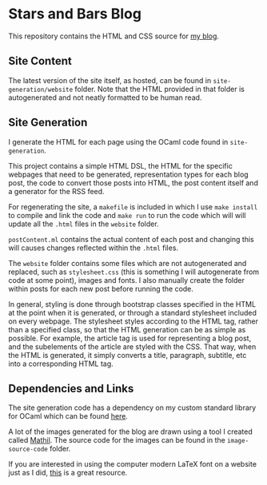 # Stars and Bars Blog

This repository contains the HTML and CSS source for [my blog](https://stars-and-bars.net).

## Site Content

The latest version of the site itself, as hosted, can be found in `site-generation/website` folder. Note that the HTML provided in that folder is autogenerated and not neatly formatted to be human read.

## Site Generation

I generate the HTML for each page using the OCaml code found in `site-generation`.

This project contains a simple HTML DSL, the HTML for the specific webpages that need to be generated, representation types for each blog post, the code to convert those posts into HTML, the post content itself and a generator for the RSS feed.

For regenerating the site, a `makefile` is included in which I use `make install` to compile and link the code and `make run` to run the code which will will update all the `.html` files in the `website` folder.

`postContent.ml` contains the actual content of each post and changing this will causes changes reflected within the `.html` files.

The `website` folder contains some files which are not autogenerated and replaced, such as `stylesheet.css` (this is something I will autogenerate from code at some point), images and fonts. I also manually create the folder within posts for each new post before running the code.

In general, styling is done through bootstrap classes specified in the HTML at the point when it is generated, or through a standard stylesheet included on every webpage. The stylesheet styles according to the HTML tag, rather than a specified class, so that the HTML generation can be as simple as possible. For example, the article tag is used for representing a blog post, and the subelements of the article are styled with the CSS. That way, when the HTML is generated, it simply converts a title, paragraph, subtitle, etc into a corresponding HTML tag.

## Dependencies and Links

The site generation code has a dependency on my custom standard library for OCaml which can be found [here](https://github.com/aaron-jack-manning/ocaml-standard-library).

A lot of the images generated for the blog are drawn using a tool I created called [Mathil](https://github.com/aaron-jack-manning/mathil). The source code for the images can be found in the `image-source-code` folder.

If you are interested in using the computer modern LaTeX font on a website just as I did, [this](https://checkmyworking.com/cm-web-fonts/) is a great resource.